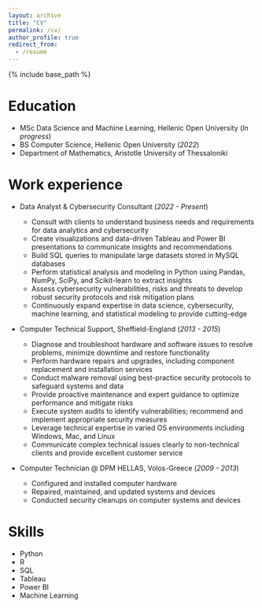```yaml
---
layout: archive
title: "CV"
permalink: /cv/
author_profile: true
redirect_from:
  - /resume
---
```


{% include base_path %}

Education
======
* MSc Data Science and Machine Learning, Hellenic Open University (_In progress_)
* BS Computer Science, Hellenic Open University (_2022_)
* Department of Mathematics, Aristotle University of Thessaloniki

Work experience
======
* Data Analyst & Cybersecurity Consultant (_2022 - Present_)
  - Consult with clients to understand business needs and requirements for data analytics and cybersecurity
  - Create visualizations and data-driven Tableau and Power BI presentations to communicate insights and recommendations
  - Build SQL queries to manipulate large datasets stored in MySQL databases
  - Perform statistical analysis and modeling in Python using Pandas, NumPy, SciPy, and Scikit-learn to extract insights
  - Assess cybersecurity vulnerabilities, risks and threats to develop robust security protocols and risk mitigation plans
  - Continuously expand expertise in data science, cybersecurity, machine learning, and statistical modeling to provide cutting-edge
  
* Computer Technical Support, Sheffield-England (_2013 - 2015_)
  - Diagnose and troubleshoot hardware and software issues to resolve problems, minimize downtime and restore functionality
  - Perform hardware repairs and upgrades, including component replacement and installation services
  - Conduct malware removal using best-practice security protocols to safeguard systems and data
  - Provide proactive maintenance and expert guidance to optimize performance and mitigate risks
  - Execute system audits to identify vulnerabilities; recommend and implement appropriate security measures
  - Leverage technical expertise in varied OS environments including Windows, Mac, and Linux
  - Communicate complex technical issues clearly to non-technical clients and provide excellent customer service

* Computer Technician @ DPM HELLAS, Volos-Greece (_2009 - 2013_)
  - Configured and installed computer hardware
  - Repaired, maintained, and updated systems and devices
  - Conducted security cleanups on computer systems and devices
  
Skills
======
* Python
* R
* SQL
* Tableau
* Power BI
* Machine Learning

<!---
Publications
======
  <ul>{% for post in site.publications %}
    {% include archive-single-cv.html %}
  {% endfor %}</ul>
  
Talks
======
  <ul>{% for post in site.talks %}
    {% include archive-single-talk-cv.html %}
  {% endfor %}</ul>
  
Teaching
======
  <ul>{% for post in site.teaching %}
    {% include archive-single-cv.html %}
  {% endfor %}</ul>
  
Service and leadership
======
* Currently signed in to 43 different slack teams
--->
